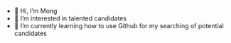 - 👋 Hi, I’m Mong
- 👀 I’m interested in talented candidates
- 🌱 I’m currently learning how to use Github for my searching of potential candidates


<!---
mongDB/mongDB is a ✨ special ✨ repository because its `README.md` (this file) appears on your GitHub profile.
You can click the Preview link to take a look at your changes.
--->

